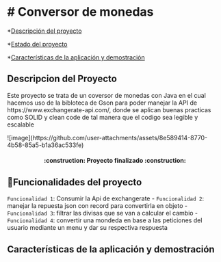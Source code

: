 <h1> # Conversor de monedas </h1>

*[Descripción del proyecto](#descripción-del-proyecto)

*[Estado del proyecto](#Estado-del-proyecto)

*[Características de la aplicación y demostración](#Características-de-la-aplicación-y-demostración)







<h2> Descripcion del Proyecto </h2>

<p> Este proyecto se trata de un coversor de monedas con Java en el cual hacemos uso de la bibloteca de Gson para poder manejar la API de https://www.exchangerate-api.com/, donde se aplican buenas practicas como SOLID y clean code de tal manera que el codigo sea legible y escalable  </p>
![image](https://github.com/user-attachments/assets/8e589414-8770-4b58-85a5-b1a36ac533fe)




<h4 align="center">
:construction: Proyecto finalizado :construction:
</h4>

## :hammer:Funcionalidades del proyecto

`Funcionalidad 1`: Consumir la Api de exchangerate - `Funcionalidad 2`: manejar la repuesta json con record para convertirla en objeto - `Funcionalidad 3`: filtrar las divisas que se van a calcular el cambio - `Funcionalidad 4`: convertir una mondeda en base a las peticiones del usuario mediante un menu y dar su respectiva respuesta

## Características de la aplicación y demostración





